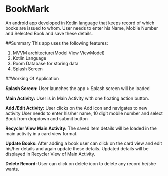# BookMark
An android app developed in Kotlin language that keeps record of which books are issued to whom. User needs to enter his Name, Mobile Number and Selected Book and save these details.

##Summary
This app uses the following features:
1. MVVM architecture(Model View ViewModel)
2. Kotlin Language 
3. Room Database for storing data
4. Splash Screen

##Working Of Application

**Splash Screen:** User launches the app > Splash screen will be loaded

**Main Activity:** User is in Main Activity with one floating action button.

**Add /Edit Activity:** User clicks on the Add icon and navigates to new activity 
User needs to enter his/her name, 10 digit mobile number and select Book from dropdown and submit button

**Recycler View Main Activity:** The saved item details will be loaded in the main activity in a card view format.

**Update Books:**  After adding a book user can click on the card view and edit his/her details and again update these details. Updated details will be displayed in Recycler View of Main Activity.

**Delete Record:** User can click on delete icon to delete any record he/she wants.


